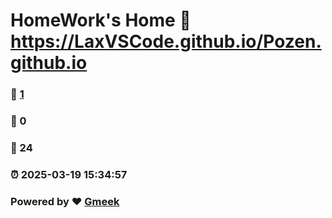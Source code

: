 # HomeWork's Home :link: https://LaxVSCode.github.io/Pozen.github.io 
### :page_facing_up: [1](https://LaxVSCode.github.io/Pozen.github.io/tag.html) 
### :speech_balloon: 0 
### :hibiscus: 24 
### :alarm_clock: 2025-03-19 15:34:57 
### Powered by :heart: [Gmeek](https://github.com/Meekdai/Gmeek)
